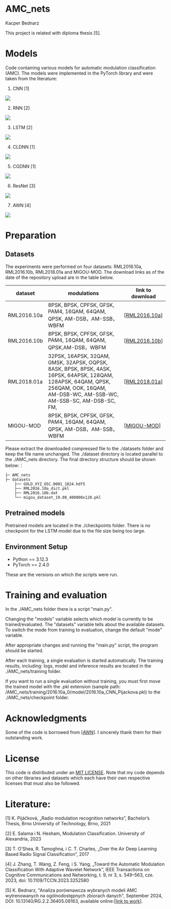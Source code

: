 # AMC_nets

Kacper Bednarz

This project is related with diploma thesis [5].

# Models
Code containing various models for automatic modulation classification (AMC).
The models were implemented in the PyTorch library and were taken from the literature:

1) CNN [1]

![](/assets/CNN_architektura.png)

2) RNN [2]

![](/assets/RNN_architektura.png)

3) LSTM [2]

![](/assets/LSTM_architektura.png)

4) CLDNN [1]

![](/assets/CLDNN_architektura.png)

5) CGDNN [1]

![](/assets/CGDNN_architektura.png)

6) ResNet [3]

![](/assets/ResNet_architektura.png)

7) AWN [4]

![](/assets/AWN_architektura.png)

# Preparation
## Datasets
The experiments were performed on four datasets: RML2016.10a, RML2016.10b, RML2018.01a and MIGOU-MOD. The download links as of the date of the repository upload are in the table below.

| dataset     | modulations                                         | link to download         |
| ----------- | ------------------------------------------------------------ | ------------------------ |
| RML2016.10a | 8PSK, BPSK, CPFSK, GFSK, PAM4, 16QAM, 64QAM, QPSK, AM-DSB，AM-SSB，WBFM |[[RML2016.10a](https://www.kaggle.com/datasets/raindrops12/rml201610a)]|
| RML2016.10b | 8PSK, BPSK, CPFSK, GFSK, PAM4, 16QAM, 64QAM, QPSK,AM-DSB，WBFM |[[RML2016.10b](https://www.kaggle.com/datasets/marwanabudeeb/rml201610b)]|
| RML2018.01a | 32PSK, 16APSK, 32QAM, GMSK, 32APSK, OQPSK, 8ASK, BPSK, 8PSK, 4ASK, 16PSK, 64APSK, 128QAM, 128APSK, 64QAM, QPSK, 256QAM, OOK, 16QAM, AM-DSB-WC, AM-SSB-WC, AM-SSB-SC, AM-DSB-SC, FM, |[[RML2018.01a](https://www.kaggle.com/datasets/pinxau1000/radioml2018)]|
| MIGOU-MOD | 8PSK, BPSK, CPFSK, GFSK, PAM4, 16QAM, 64QAM, QPSK, AM-DSB，AM-SSB，WBFM |[[MIGOU-MOD](https://data.mendeley.com/datasets/fkwr8mzndr/1)]|

Please extract the downloaded compressed file to the ./datasets folder and keep the file name unchanged. The ./dataset directory is located parallel to the ./AMC_nets directory. The final directory structure should be shown below:：

```
├─ AMC_nets
├─ datasets
    ├── GOLD_XYZ_OSC.0001_1024.hdf5
    ├── RML2016.10a_dict.pkl
    ├── RML2016.10b.dat
    └── migou_dataset_19.08_400000x128.pkl
```

## Pretrained models
Pretrained models are located in the ./checkpoints folder. 
There is no checkpoint for the LSTM model due to the file size being too large.

## Environment Setup
- Python == 3.12.3
- PyTorch == 2.4.0 

These are the versions on which the scripts were run.

# Training and evaluation

In the ./AMC_nets folder there is a script "main.py".

Changing the "models" variable selects which model is currently to be trained/evaluated.
The "datasets" variable tells about the available datasets.
To switch the mode from training to evaluation, change the default "mode" variable.

After appropriate changes and running the "main.py" script, the program should be started.

After each training, a single evaluation is started automatically. The training results, including: logs, model and inference results are located in the ./AMC_nets/training folder.

If you want to run a single evaluation without training, you must first move the trained model with the .pkl extension (sample path: /AMC_nets/training/2016.10a_0/model/2016.10a_CNN_Pijackova.pkl) to the ./AMC_nets/checkpoint folder.

# Acknowledgments
Some of the code is borrowed from [[AWN](https://github.com/zjwfufu/AWN?tab=readme-ov-file)]. I sincerely thank them for their outstanding work.

# License
This code is distributed under an [MIT LICENSE](https://github.com/kacperbednarz1997/AMC_nets/blob/main/LICENSE). Note that my code depends on other libraries and datasets which each have their own respective licenses that must also be followed.

# Literature:
[1] K. Pijáčková, „Radio modulation recognition networks”, Bachelor’s Thesis, Brno University of Technology, Brno, 2021

[2] E. Salama i N. Hesham, Modulation Classification. University of Alexandria, 2023

[3] T. O’Shea, R. Tamoghna, i C. T. Charles, „Over the Air Deep Learning Based Radio Signal Classification”, 2017

[4] J. Zhang, T. Wang, Z. Feng, i S. Yang, „Toward the Automatic Modulation Classification With Adaptive Wavelet Network”, IEEE Transactions on Cognitive Communications and Networking, t. 9, nr 3, s. 549–563, cze. 2023, doi: 10.1109/TCCN.2023.3252580

[5] K. Bednarz, "Analiza porównawcza wybranych modeli AMC wytrenowanych na ogólnodostępnych zbiorach danych", September 2024, DOI: 10.13140/RG.2.2.36405.08163, available online:[[link to work](https://www.researchgate.net/publication/384660524_Analiza_porownawcza_wybranych_modeli_AMC_wytrenowanych_na_ogolnodostepnych_zbiorach_danych)].
